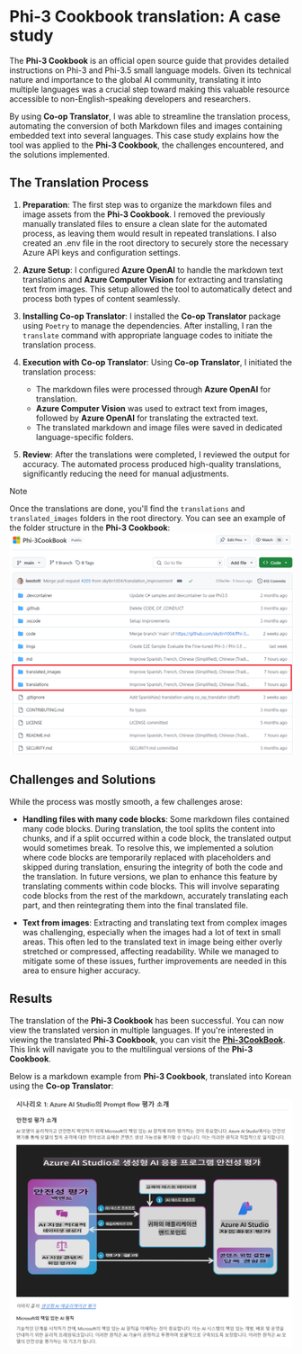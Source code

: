 # Phi-3 Cookbook translation: A case study

The **Phi-3 Cookbook** is an official open source guide that provides detailed instructions on Phi-3 and Phi-3.5 small language models. Given its technical nature and importance to the global AI community, translating it into multiple languages was a crucial step toward making this valuable resource accessible to non-English-speaking developers and researchers.

By using **Co-op Translator**, I was able to streamline the translation process, automating the conversion of both Markdown files and images containing embedded text into several languages. This case study explains how the tool was applied to the **Phi-3 Cookbook**, the challenges encountered, and the solutions implemented.

## The Translation Process

1. **Preparation**: The first step was to organize the markdown files and image assets from the **Phi-3 Cookbook**. I removed the previously manually translated files to ensure a clean slate for the automated process, as leaving them would result in repeated translations. I also created an .env file in the root directory to securely store the necessary Azure API keys and configuration settings.

1. **Azure Setup**: I configured **Azure OpenAI** to handle the markdown text translations and **Azure Computer Vision** for extracting and translating text from images. This setup allowed the tool to automatically detect and process both types of content seamlessly.

1. **Installing Co-op Translator**: I installed the **Co-op Translator** package using `Poetry` to manage the dependencies. After installing, I ran the `translate` command with appropriate language codes to initiate the translation process.

1. **Execution with Co-op Translator**: Using **Co-op Translator**, I initiated the translation process:
   - The markdown files were processed through **Azure OpenAI** for translation.
   - **Azure Computer Vision** was used to extract text from images, followed by **Azure OpenAI** for translating the extracted text.
   - The translated markdown and image files were saved in dedicated language-specific folders.

1. **Review**: After the translations were completed, I reviewed the output for accuracy. The automated process produced high-quality translations, significantly reducing the need for manual adjustments.

> [!NOTE]
> Once the translations are done, you'll find the `translations` and `translated_images` folders in the root directory. You can see an example of the folder structure in the **Phi-3 Cookbook**:
> ![Folders](../imgs/phi-3cookbook-folders.png)

## Challenges and Solutions

While the process was mostly smooth, a few challenges arose:

- **Handling files with many code blocks**: Some markdown files contained many code blocks. During translation, the tool splits the content into chunks, and if a split occurred within a code block, the translated output would sometimes break. To resolve this, we implemented a solution where code blocks are temporarily replaced with placeholders and skipped during translation, ensuring the integrity of both the code and the translation. In future versions, we plan to enhance this feature by translating comments within code blocks. This will involve separating code blocks from the rest of the markdown, accurately translating each part, and then reintegrating them into the final translated file.

- **Text from images**: Extracting and translating text from complex images was challenging, especially when the images had a lot of text in small areas. This often led to the translated text in image being either overly stretched or compressed, affecting readability. While we managed to mitigate some of these issues, further improvements are needed in this area to ensure higher accuracy.

## Results

The translation of the **Phi-3 Cookbook** has been successful. You can now view the translated version in multiple languages. If you're interested in viewing the translated **Phi-3 Cookbook**, you can visit the **[Phi-3CookBook](https://github.com/microsoft/Phi-3CookBook?tab=readme-ov-file#-multi-language-support)**. This link will navigate you to the multilingual versions of the **Phi-3 Cookbook**.

Below is a markdown example from **Phi-3 Cookbook**, translated into Korean using the **Co-op Translator**:

![Results](../imgs/translated-phi-3-cookbook-ko.png)
